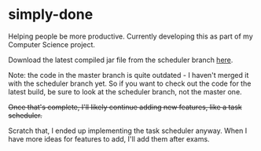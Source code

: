 # simply-done
Helping people be more productive.
Currently developing this as part of my Computer Science project. 

Download the latest compiled jar file from the scheduler branch <a href="https://goo.gl/ofeCKb">here</a>.

Note: the code in the master branch is quite outdated - I haven't merged it with the scheduler branch yet.
So if you want to check out the code for the latest build, be sure to look at the scheduler branch, not the master one.

~~Once that's complete, I'll likely continue adding new features, like a task scheduler.~~

Scratch that, I ended up implementing the task scheduler anyway. 
When I have more ideas for features to add, I'll add them after exams.

